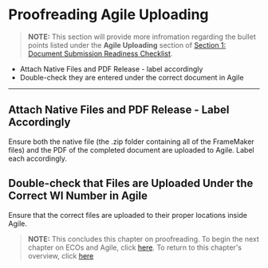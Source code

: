 # Proofreading Agile Uploading

> **NOTE:** This section will provide more infromation regarding the bullet points listed under the **Agile Uploading** section of [Section 1: Document Submission Readiness Checklist](https://github.com/taddieken95/Accuray_Tech_Comm_Guide/blob/master/Chapter%204:%20Proofreading/Section%201:%20Document%20Submission%20Readiness%20Checklist.md).

* Attach Native Files and PDF Release - label accordingly
* Double-check they are entered under the correct document in Agile

* **

## Attach Native Files and PDF Release - Label Accordingly

Ensure both the native file (the .zip folder containing all of the FrameMaker files) and the PDF of the completed document are uploaded to Agile. Label each accordingly.

## Double-check that Files are Uploaded Under the Correct WI Number in Agile

Ensure that the correct files are uploaded to their proper locations inside Agile.


> **NOTE:** This concludes this chapter on proofreading. To begin the next chapter on ECOs and Agile, click [here](https://github.com/taddieken95/Accuray_Tech_Comm_Guide/blob/master/Chapter%205:%20ECOs/READme.md). To return to this chapter's overview, click [here](https://github.com/taddieken95/Accuray_Tech_Comm_Guide/blob/master/Chapter%204:%20Proofreading/READme.md)

